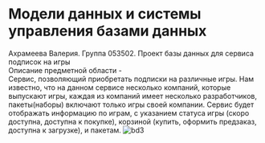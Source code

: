 # Модели данных и системы управления базами данных
Ахрамеева Валерия. Группа 053502.
Проект базы данных для сервиса подписок на игры  
Описание предметной области -   
Сервис, позволяющий приобретать подписки на различные игры. Нам известно, что на данном сервисе несколько компаний, которые выпускают игры, каждая из компаний имеет несколько разработчиков, пакеты(наборы) включают только игры своей компании.
Сервис будет отображать информацию по играм, с указанием статуса игры (скоро доступна, доступна к покупке), корзиной (купить, оформить предзаказ, доступна к загрузке), и пакетам.
![bd3](https://user-images.githubusercontent.com/79207820/194676453-7d607d61-55e0-4305-8b93-289e8bf49863.png)
